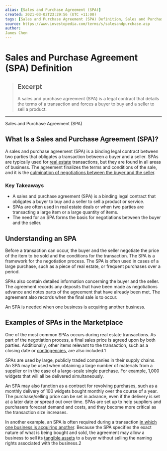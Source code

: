 ```yaml
---
alias: [Sales and Purchase Agreement (SPA)]
created: 2021-03-02T23:29:56 (UTC +11:00)
tags: [Sales and Purchase Agreement (SPA) Definition, Sales and Purchase Agreement (SPA)]
source: https://www.investopedia.com/terms/s/salesandpurchase.asp
author: 
James Chen
---
```


# Sales and Purchase Agreement (SPA) Definition

> ## Excerpt
> A sales and purchase agreement (SPA) is a legal contract that details the terms of a transaction and forces a buyer to buy and a seller to sell a product.

---

Sales and Purchase Agreement (SPA)
## What Is a Sales and Purchase Agreement (SPA)?

A sales and purchase agreement (SPA) is a binding legal contract between two parties that obligates a transaction between a buyer and a seller. SPAs are typically used for [real estate](https://www.investopedia.com/terms/r/realestate.asp) transactions, but they are found in all areas of business. The agreement finalizes the terms and conditions of the sale, and it is the [culmination of negotiations between the buyer and the seller](https://www.investopedia.com/articles/mortgages-real-estate/10/closing-home-process.asp).

### Key Takeaways

-   A sales and purchase agreement (SPA) is a binding legal contract that obligates a buyer to buy and a seller to sell a product or service.
-   SPAs are often used in real estate deals or when two parties are transacting a large item or a large quantity of items.
-   The need for an SPA forms the basis for negotiations between the buyer and the seller.

## Understanding an SPA

Before a transaction can occur, the buyer and the seller negotiate the price of the item to be sold and the conditions for the transaction. The SPA is a framework for the negotiation process. The SPA is often used in cases of a large purchase, such as a piece of real estate, or frequent purchases over a period.

SPAs also contain detailed information concerning the buyer and the seller. The agreement records any deposits that have been made as negotiations advance and notes parts of the agreement that have already been met. The agreement also records when the final sale is to occur.

An SPA is needed when one business is acquiring another business.

## Examples of SPAs in the Marketplace

One of the most common SPAs occurs during real estate transactions. As part of the negotiation process, a final sales price is agreed upon by both parties. Additionally, other items relevant to the transaction, such as a closing date or [contingencies](https://www.investopedia.com/terms/c/contingency.asp), are also included.1

SPAs are used by large, publicly traded companies in their supply chains. An SPA may be used when obtaining a large number of materials from a supplier or in the case of a large-scale single purchase. For example, 1,000 widgets that will all be delivered simultaneously.

An SPA may also function as a contract for revolving purchases, such as a monthly delivery of 100 widgets bought monthly over the course of a year. The purchase/selling price can be set in advance, even if the delivery is set at a later date or spread out over time. SPAs are set up to help suppliers and purchasers forecast demand and costs, and they become more critical as the transaction size increases.

In another example, an SPA is often required during a transaction [in which one business is acquiring another](https://www.investopedia.com/articles/pf/08/sell-small-business.asp). Because the SPA specifies the exact nature of what is being bought and sold, the agreement may allow a business to sell its [tangible assets](https://www.investopedia.com/terms/t/tangibleasset.asp) to a buyer without selling the naming rights associated with the business.2
